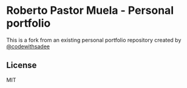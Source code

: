 # Roberto Pastor Muela - Personal portfolio

This is a fork from an existing personal portfolio repository created by
[@codewithsadee](https://github.com/codewithsadee)

## License

MIT
